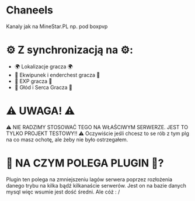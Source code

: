 # Chaneels
 Kanaly jak na MineStar.PL np. pod boxpvp
# ⚙️ Z synchronizacją na ⚙️:
 - 🌍 Lokalizacje gracza 🌍
 - 🎒 Ekwipunek i enderchest gracza 🎒
 - 🚥 EXP gracza 🚥
 - 🥕 Głód i Serca Gracza 🥕
# ⚠️ UWAGA! ⚠️
⚠️ NIE RADZIMY STOSOWAĆ TEGO NA WŁAŚCIWYM SERWERZE. JEST TO TYLKO PROJEKT TESTOWY!!
⚠️ Oczywiście jeśli chcesz to se rób z tym plg na co masz ochotę, ale żeby nie było ostrzegałem.

# 🤔 NA CZYM POLEGA PLUGIN 🤔?
Plugin ten polega na zmniejszeniu lagów serwera poprzez rozłożenia danego trybu na kilka bądź kilkanaście serwerów.
Jest on na bazie danych mysql więc wsumie jest dość średni. Ale cóż : /
